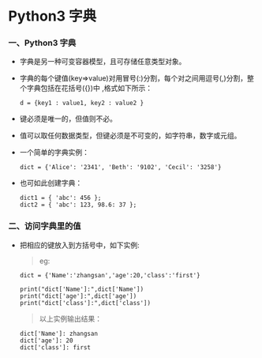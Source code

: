 # Python3 字典

### 一、Python3 字典

* 字典是另一种可变容器模型，且可存储任意类型对象。
* 字典的每个键值(key=>value)对用冒号(:)分割，每个对之间用逗号(,)分割，整个字典包括在花括号({})中 ,格式如下所示： 

      d = {key1 : value1, key2 : value2 }

* 键必须是唯一的，但值则不必。
* 值可以取任何数据类型，但键必须是不可变的，如字符串，数字或元组。
* 一个简单的字典实例：

      dict = {'Alice': '2341', 'Beth': '9102', 'Cecil': '3258'}

* 也可如此创建字典：

      dict1 = { 'abc': 456 };
      dict2 = { 'abc': 123, 98.6: 37 };

### 二、访问字典里的值

* 把相应的键放入到方括号中，如下实例:

     >eg:
     
      dict = {'Name':'zhangsan','age':20,'class':'first'}

      print("dict['Name']:",dict['Name'])
      print("dict['age']:",dict['age'])
      print("dict['class']:",dict['class'])

     >以上实例输出结果：

      dict['Name']: zhangsan
      dict['age']: 20
      dict['class']: first































